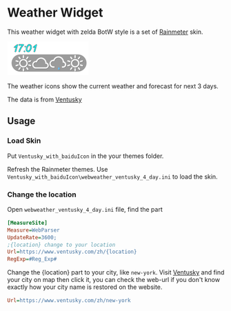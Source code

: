 # Weather Widget
This weather widget with zelda BotW style is a set of [Rainmeter](https://docs.rainmeter.net/) skin. <br/>

![Thumbnail](https://github.com/ZhangTe/rainmeter-weather-zelda-style/blob/main/Asset/screenshot1.png)
<br/>

The weather icons show the current weather and forecast for next 3 days.<br/>

The data is from [Ventusky](https://www.ventusky.com/)

## Usage

### Load Skin
Put `Ventusky_with_baiduIcon` in the your themes folder. <br/>

Refresh the Rainmeter themes. Use `Ventusky_with_baiduIcon\webweather_ventusky_4_day.ini` to load the skin.

### Change the location

Open `webweather_ventusky_4_day.ini` file, find the part
```ini
[MeasureSite]
Measure=WebParser
UpdateRate=3600;
;{location} change to your location
Url=https://www.ventusky.com/zh/{location}
RegExp=#Reg_Exp#
```
Change the {location} part to your city, like `new-york`. Visit [Ventusky](https://www.ventusky.com/) and find your city on map then click it, you can check the web-url if you don't know exactly how your city name is restored on the website.

```ini
Url=https://www.ventusky.com/zh/new-york
```
